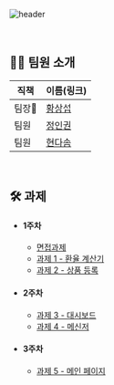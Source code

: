![header](https://capsule-render.vercel.app/api?type=waving&color=timeGradient&height=240&section=header&text=Hello,%20We%20are%2017Seoul%20👋&fontSize=50&animation=fadeIn&fontAlignY=36)

<br/>

## 👋🏻 팀원 소개

| 직책   | 이름(링크)                               |
| ----- | ----------------------------------------- |
| 팀장🏅 | [황상섭](https://onyx-limburger-373.notion.site/SEOP_Dev-Portfolio-25d18676f50d44e29f3daa3d00ddc79c) |
| 팀원   | [정인권](https://github.com/developjik)  |
| 팀원   | [현다솜](https://github.com/som-syom) |

<br/>

## 🛠 과제

<ul>
  <li> <h4>1주차</h4>
    <ul>
      <li> <a href=https://onyx-limburger-373.notion.site/d7532325b8924e9486e0322c459fb9c1>면접과제</a> </li>
      <li><a href=https://github.com/PreOnBoarding-Team17/Week1_Exchange_Rate_Calculator>과제 1 - 환율 계산기</a></li>
      <li><a href=https://github.com/PreOnBoarding-Team17/Week1_Product_Registration>과제 2 - 상품 등록 </a></li>
    </ul>
  </li>
  <li> <h4>2주차</h4>
    <ul>
      <li><a href=https://github.com/PreOnBoarding-Team17/Week2_Dashboard>과제 3 - 대시보드 </a></li>
      <li><a href=https://github.com/PreOnBoarding-Team17/Week2_Messenger>과제 4 - 메신저 </a></li>
    </ul>
  </li>
    <li> <h4>3주차</h4>
    <ul>
      <li><a href=https://github.com/PreOnBoarding-Team17/Week3_MainPage>과제 5 - 메인 페이지 </a></li>
    </ul>
  </li>
</ul>

